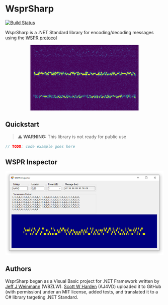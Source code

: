 # WsprSharp

[![Build Status](https://dev.azure.com/swharden/swharden/_apis/build/status/swharden.WsprSharp?branchName=main)](https://dev.azure.com/swharden/swharden/_build/latest?definitionId=17&branchName=main)

WsprSharp is a .NET Standard library for encoding/decoding messages using the [WSPR protocol](https://en.wikipedia.org/wiki/WSPR_(amateur_radio_software))

<div align="center">
<img src="dev/graphics/wspr-spectrogram.png">
</div>

## Quickstart

> **⚠️ WARNING:** This library is not ready for public use

```cs
// TODO: code example goes here
```

## WSPR Inspector

<div align="center">
<img src="dev/graphics/wspr-inspector.png">
</div>

## Authors

WsprSharp began as a Visual Basic project for .NET Framework written by [Jeff J Weinmann](jwein.acs@gmail.com) (W8ZLW). [Scott W Harden](https://swharden.com/) (AJ4VD) uploaded it to GitHub (with permission) under an MIT license, added tests, and translated it to a C# library targeting .NET Standard.